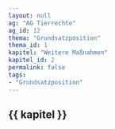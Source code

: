 ```yaml
---
layout: null
ag: "AG Tierrechte"
ag_id: 12
thema: "Grundsatzposition"
thema_id: 1
kapitel: "Weitere Maßnahmen"
kapitel_id: 2
permalink: false
tags:
- "Grundsatzposition"
---
```


## {{ kapitel }}

